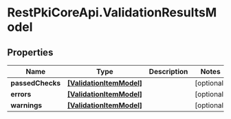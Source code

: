 # RestPkiCoreApi.ValidationResultsModel

## Properties
Name | Type | Description | Notes
------------ | ------------- | ------------- | -------------
**passedChecks** | [**[ValidationItemModel]**](ValidationItemModel.md) |  | [optional] 
**errors** | [**[ValidationItemModel]**](ValidationItemModel.md) |  | [optional] 
**warnings** | [**[ValidationItemModel]**](ValidationItemModel.md) |  | [optional] 
